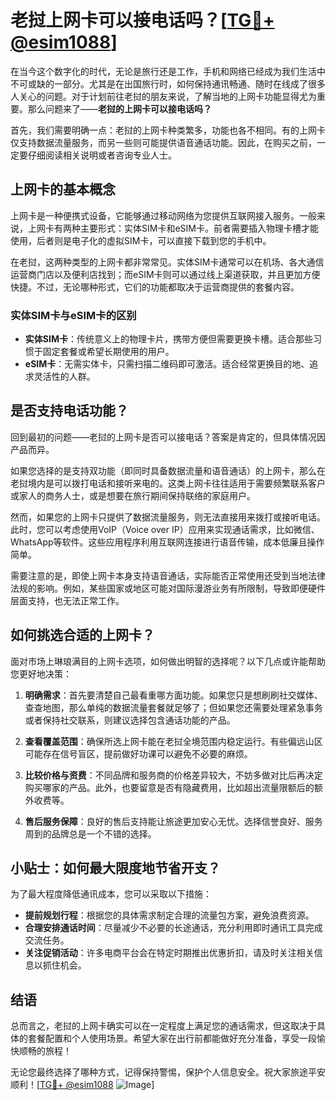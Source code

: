 # 老挝上网卡可以接电话吗？[[TG💪+ @esim1088](https://t.me/s/esim1088)]

在当今这个数字化的时代，无论是旅行还是工作，手机和网络已经成为我们生活中不可或缺的一部分。尤其是在出国旅行时，如何保持通讯畅通、随时在线成了很多人关心的问题。对于计划前往老挝的朋友来说，了解当地的上网卡功能显得尤为重要。那么问题来了——**老挝的上网卡可以接电话吗？**

首先，我们需要明确一点：老挝的上网卡种类繁多，功能也各不相同。有的上网卡仅支持数据流量服务，而另一些则可能提供语音通话功能。因此，在购买之前，一定要仔细阅读相关说明或者咨询专业人士。

## 上网卡的基本概念

上网卡是一种便携式设备，它能够通过移动网络为您提供互联网接入服务。一般来说，上网卡有两种主要形式：实体SIM卡和eSIM卡。前者需要插入物理卡槽才能使用，后者则是电子化的虚拟SIM卡，可以直接下载到您的手机中。

在老挝，这两种类型的上网卡都非常常见。实体SIM卡通常可以在机场、各大通信运营商门店以及便利店找到；而eSIM卡则可以通过线上渠道获取，并且更加方便快捷。不过，无论哪种形式，它们的功能都取决于运营商提供的套餐内容。

### 实体SIM卡与eSIM卡的区别

- **实体SIM卡**：传统意义上的物理卡片，携带方便但需要更换卡槽。适合那些习惯于固定套餐或希望长期使用的用户。
- **eSIM卡**：无需实体卡，只需扫描二维码即可激活。适合经常更换目的地、追求灵活性的人群。

## 是否支持电话功能？

回到最初的问题——老挝的上网卡是否可以接电话？答案是肯定的，但具体情况因产品而异。

如果您选择的是支持双功能（即同时具备数据流量和语音通话）的上网卡，那么在老挝境内是可以拨打电话和接听来电的。这类上网卡往往适用于需要频繁联系客户或家人的商务人士，或是想要在旅行期间保持联络的家庭用户。

然而，如果您的上网卡只提供了数据流量服务，则无法直接用来拨打或接听电话。此时，您可以考虑使用VoIP（Voice over IP）应用来实现通话需求，比如微信、WhatsApp等软件。这些应用程序利用互联网连接进行语音传输，成本低廉且操作简单。

需要注意的是，即使上网卡本身支持语音通话，实际能否正常使用还受到当地法律法规的影响。例如，某些国家或地区可能对国际漫游业务有所限制，导致即便硬件层面支持，也无法正常工作。

## 如何挑选合适的上网卡？

面对市场上琳琅满目的上网卡选项，如何做出明智的选择呢？以下几点或许能帮助您更好地决策：

1. **明确需求**：首先要清楚自己最看重哪方面功能。如果您只是想刷刷社交媒体、查查地图，那么单纯的数据流量套餐就足够了；但如果您还需要处理紧急事务或者保持社交联系，则建议选择包含通话功能的产品。

2. **查看覆盖范围**：确保所选上网卡能在老挝全境范围内稳定运行。有些偏远山区可能存在信号盲区，提前做好功课可以避免不必要的麻烦。

3. **比较价格与资费**：不同品牌和服务商的价格差异较大，不妨多做对比后再决定购买哪家的产品。此外，也要留意是否有隐藏费用，比如超出流量限额后的额外收费等。

4. **售后服务保障**：良好的售后支持能让旅途更加安心无忧。选择信誉良好、服务周到的品牌总是一个不错的选择。

## 小贴士：如何最大限度地节省开支？

为了最大程度降低通讯成本，您可以采取以下措施：

- **提前规划行程**：根据您的具体需求制定合理的流量包方案，避免浪费资源。
- **合理安排通话时间**：尽量减少不必要的长途通话，充分利用即时通讯工具完成交流任务。
- **关注促销活动**：许多电商平台会在特定时期推出优惠折扣，请及时关注相关信息以抓住机会。

## 结语

总而言之，老挝的上网卡确实可以在一定程度上满足您的通话需求，但这取决于具体的套餐配置和个人使用场景。希望大家在出行前都能做好充分准备，享受一段愉快顺畅的旅程！

无论您最终选择了哪种方式，记得保持警惕，保护个人信息安全。祝大家旅途平安顺利！[[TG💪+ @esim1088](https://t.me/s/esim1088) ![Image](https://i.postimg.cc/4NQfJmqS/Snipaste-2025-05-13-00-14-12.png)]
